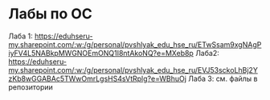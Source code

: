 # Лабы по ОС
Лаба 1: https://eduhseru-my.sharepoint.com/:w:/g/personal/pvshlyak_edu_hse_ru/ETwSsam9xgNAgPiyFV4L5NABkpMWGNOEmONQ1I8ntAkoNQ?e=MXeb8p
Лаба2: 
https://eduhseru-my.sharepoint.com/:w:/g/personal/pvshlyak_edu_hse_ru/EVJ53sckoLhBj2YzKb8wGGABAc5TWwOmrLgsHS4sVtRplg?e=WBhuOj
Лаба 3: см. файлы в репозитории
